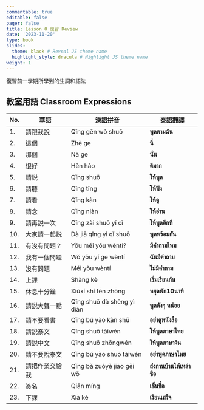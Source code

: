 ```yaml
---
commentable: true
editable: false
pager: false
title: Lesson 0 復習 Review
date: '2023-11-20'
type: book
slides:
  theme: black # Reveal JS theme name
  highlight_style: dracula # Highlight JS theme name
weight: 1
---
```


復習前一學期所學到的生詞和語法
<!--more--> 
## 教室用語 Classroom Expressions 
<div class="table-responsive text-nowrap">

|No.|華語|漢語拼音|泰語翻譯|
|---|---|---|---|
| 1. | 請跟我說| Qǐng gēn wǒ shuō|**พูดตามฉัน**|
| 2. | 這個| Zhè ge|**นี่**|
| 3. | 那個| Nà ge|**นั่น**|
| 4. | 很好| Hěn hǎo|**ดีมาก**|
| 5. | 請説| Qǐng shuō|**ให้พูด**|
| 6. | 請聽| Qǐng tīng|**ให้ฟัง**|
| 7. | 請看| Qǐng kàn|**ให้ดู**|
| 8. | 請念| Qǐng niàn|**ให้อ่าน**|
| 9. | 請再説一次| Qǐng zài shuō yí cì|**ให้พูดอีกที**|
| 10. | 大家請一起説| Dà jiā qǐng yì qǐ shuō|**พูดพร้อมกัน**|
| 11. | 有沒有問題？| Yǒu méi yǒu wèntí?|**มีคำถามไหม**|
| 12. | 我有一個問題| Wǒ yǒu yí ge wèntí|**ฉันมีคำถาม**|
| 13. | 沒有問題| Méi yǒu wèntí|**ไม่มีคำถาม**|
| 14. | 上課| Shàng kè|**เริ่มเรียนกัน**|
| 15. | 休息十分鐘| Xiūxí shí fēn zhōng|**หยุดพัก10นาที**|
| 16. | 請説大聲一點| Qǐng shuō dà shēng yì diǎn|**พูดดังๆ หน่อย**|
| 17. | 請不要看書| Qǐng bú yào kàn shū|**อย่าดูหนังสือ**|
| 18. | 請説泰文| Qǐng shuō tàiwén|**ให้พูดภาษาไทย**|
| 19. | 請説中文| Qǐng shuō zhōngwén|**ให้พูดภาษาจีน**|
| 20. | 請不要說泰文| Qǐng bú yào shuō tàiwén|**อย่าพูดภาษาไทย**|
| 21. | 請把作業交給我| Qǐng bǎ zuòyè jiāo gěi wǒ|**ส่งกานบ้านให้เหล่าซือ**|
| 22. | 簽名| Qiān míng|**เซ็นชื่อ**|
| 23. | 下課| Xià kè|**เรียนเสร็จ**|

</div>